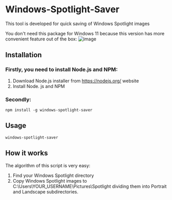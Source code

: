 # Windows-Spotlight-Saver
This tool is developed for quick saving of Windows Spotlight images

You don't need this package for Windows 11 because this version has more convenient feature out of the box:
![image](https://github.com/feprodev/windows-spotlight-saver/assets/22398942/3e279115-abfc-4335-bb5a-672fb135bb31)
 

## Installation

### Firstly, you need to install Node.js and NPM:
1. Download Node.js installer from https://nodejs.org/ website
2. Install Node. js and NPM

### Secondly:
```shell
npm install -g windows-spotlight-saver
```

## Usage
```shell
windows-spotlight-saver
```

## How it works
The algorithm of this script is very easy:
1. Find your Windows Spotlight directory
2. Copy Windows Spotlight images to C:\Users\YOUR_USERNAME\Pictures\Spotlight dividing them into Portrait and Landscape subdirectories.
